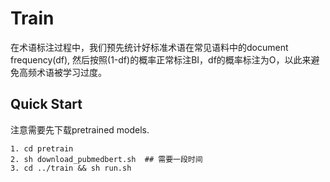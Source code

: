 # Train
在术语标注过程中，我们预先统计好标准术语在常见语料中的document frequency(df), 然后按照(1-df)的概率正常标注BI，df的概率标注为O，以此来避免高频术语被学习过度。

## Quick Start
注意需要先下载pretrained models.
```
1. cd pretrain
2. sh download_pubmedbert.sh  ## 需要一段时间
3. cd ../train && sh run.sh
```